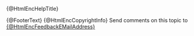 ﻿{@HtmlEncHelpTitle}

{@FooterText}
{@HtmlEncCopyrightInfo}
Send comments on this topic to [{@HtmlEncFeedbackEMailAddress}](mailto:{@UrlEncFeedbackEMailAddress}?Subject={@UrlEncHelpTitle})
